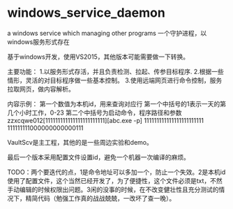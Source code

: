 # windows_service_daemon
a windows service which managing other programs   一个守护进程，以windows服务形式存在


基于windows开发，使用VS2015，其他版本可能需要做一下转换。

主要功能：
1.以服务形式存活，并且负责检测、拉起、传参目标程序.
2.根据一些情形，灵活的对目标程序做一些基本控制。
3.使用远端网页进行命令控制，服务拉取网页，做内容解析。

内容示例：
第一个数值为本机id，用来查询对应行
第一个中括号的1表示一天的第几个小时工作，0-23
第二个中括号为启动命令，程序路径和参数
zzxcqwe012[111111111111111111111111][abc.exe -p]
111111111111111111111111
111111111000000000000111





VaultScv是主工程，其他的是一些周边实验和demo。


最后一个版本采用配置文件设置id，避免一个机器一次编译的麻烦。


TODO：两个要迭代的点，1是命令地址可以多加一个，防止一个失效。2是本机id使用了配置文件，这个当然已经开发了，为了便捷性，这个文件必须是txt，不然手动编辑的时候权限出问题。3闲的没事的时候，在不改变健壮性且充分测试的情况下，精简代码（勉强工作真的战战兢兢，一改坏了查一晚）。


























